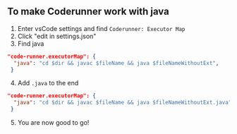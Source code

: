 ## To make Coderunner work with java
1. Enter vsCode settings and find `Coderunner: Executor Map`
2. Click "edit in settings.json"
3. Find java
```json
"code-runner.executorMap": {
  "java": "cd $dir && javac $fileName && java $fileNameWithoutExt",
 }
```
4. Add `.java` to the end
```json
"code-runner.executorMap": {
  "java": "cd $dir && javac $fileName && java $fileNameWithoutExt.java",
 }
```
5. You  are now good to go!